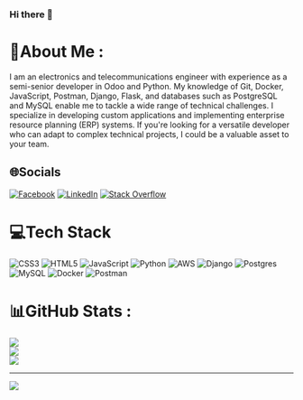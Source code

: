 ### Hi there 👋


<!--**mfriascos/mfriascos** is a ✨ _special_ ✨ repository because its `README.md` (this file) appears on your GitHub profile.-->

# 💫About Me :
I am an electronics and telecommunications engineer with experience as a semi-senior developer in Odoo and Python. My knowledge of Git, Docker, JavaScript, Postman, Django, Flask, and databases such as PostgreSQL and MySQL enable me to tackle a wide range of technical challenges. I specialize in developing custom applications and implementing enterprise resource planning (ERP) systems. If you're looking for a versatile developer who can adapt to complex technical projects, I could be a valuable asset to your team.

## 🌐Socials
[![Facebook](https://img.shields.io/badge/Facebook-%231877F2.svg?logo=Facebook&logoColor=white)](https://facebook.com/https://www.facebook.com/mario.f.riascos) [![LinkedIn](https://img.shields.io/badge/LinkedIn-%230077B5.svg?logo=linkedin&logoColor=white)](https://linkedin.com/in/linkedin.com/in/mario-f-riascos1) [![Stack Overflow](https://img.shields.io/badge/-Stackoverflow-FE7A16?logo=stack-overflow&logoColor=white)](https://stackoverflow.com/users/20687046) 

# 💻Tech Stack
![CSS3](https://img.shields.io/badge/css3-%231572B6.svg?style=for-the-badge&logo=css3&logoColor=white) ![HTML5](https://img.shields.io/badge/html5-%23E34F26.svg?style=for-the-badge&logo=html5&logoColor=white) ![JavaScript](https://img.shields.io/badge/javascript-%23323330.svg?style=for-the-badge&logo=javascript&logoColor=%23F7DF1E) ![Python](https://img.shields.io/badge/python-3670A0?style=for-the-badge&logo=python&logoColor=ffdd54) ![AWS](https://img.shields.io/badge/AWS-%23FF9900.svg?style=for-the-badge&logo=amazon-aws&logoColor=white) ![Django](https://img.shields.io/badge/django-%23092E20.svg?style=for-the-badge&logo=django&logoColor=white) ![Postgres](https://img.shields.io/badge/postgres-%23316192.svg?style=for-the-badge&logo=postgresql&logoColor=white) ![MySQL](https://img.shields.io/badge/mysql-%2300f.svg?style=for-the-badge&logo=mysql&logoColor=white) ![Docker](https://img.shields.io/badge/docker-%230db7ed.svg?style=for-the-badge&logo=docker&logoColor=white) ![Postman](https://img.shields.io/badge/Postman-FF6C37?style=for-the-badge&logo=postman&logoColor=white)
# 📊GitHub Stats :
![](https://github-readme-stats.vercel.app/api?username=mfriascos&theme=radical&hide_border=true&include_all_commits=true&count_private=true)<br/>
![](https://github-readme-streak-stats.herokuapp.com/?user=mfriascos&theme=radical&hide_border=true)<br/>
![](https://github-readme-stats.vercel.app/api/top-langs/?username=mfriascos&theme=radical&hide_border=true&include_all_commits=true&count_private=true&layout=compact)

---
[![](https://visitcount.itsvg.in/api?id=mfriascos&icon=0&color=0)](https://visitcount.itsvg.in)

